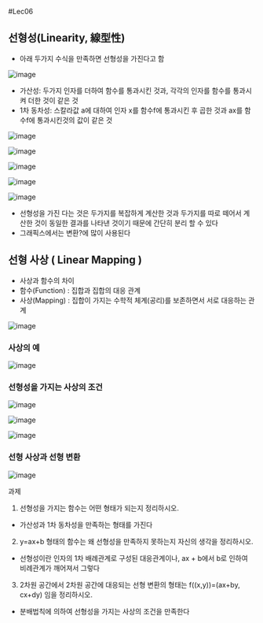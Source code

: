 #Lec06


## 선형성(Linearity, 線型性)
 - 아래 두가지 수식을 만족하면 선형성을 가진다고 함

![image](https://user-images.githubusercontent.com/22423285/132954632-61103a5e-5b69-445e-9ebf-add1b103bbc8.png)

 - 가산성: 두가지 인자를 더하여 함수를 통과시킨 것과, 각각의 인자를 함수를 통과시켜 더한 것이 같은 것
 - 1차 동차성: 스칼라값 a에 대하여 인자 x를 함수f에 통과시킨 후 곱한 것과 ax를 함수f에 통과시킨것의 값이 같은 것

![image](https://user-images.githubusercontent.com/22423285/132954728-a5fa89f2-655d-4d93-9ee6-fdfa652e3495.png)

![image](https://user-images.githubusercontent.com/22423285/132954738-4514656c-b996-4ff8-b9db-10e0588225cf.png)

![image](https://user-images.githubusercontent.com/22423285/132954748-ec400bd7-06e1-4eb4-ac3e-1ed917224d4b.png)

![image](https://user-images.githubusercontent.com/22423285/132954754-ea28f7f0-164b-49a3-8c5a-9e59f256678b.png)

![image](https://user-images.githubusercontent.com/22423285/132955123-6c47c1dd-300d-4d60-9d6e-c4107eaebc3c.png)

 - 선형성을 가진 다는 것은 두가지를 복잡하게 계산한 것과 두가지를 따로 떼어서 계산한 것이 동일한 결과를 나타낸 것이기 때문에 간단히 분리 할 수 있다
 - 그래픽스에서는 변환?에 많이 사용된다
 
## 선형 사상 ( Linear Mapping )
 - 사상과 함수의 차이
 - 함수(Function) : 집합과 집합의 대응 관계
 - 사상(Mapping) : 집합이 가지는 수학적 체계(공리)를 보존하면서 서로 대응하는 관계

![image](https://user-images.githubusercontent.com/22423285/132955150-b42c21fe-10fc-4529-a5bc-d9c8b94b3ba7.png)

### 사상의 예

![image](https://user-images.githubusercontent.com/22423285/132955158-a2b84de4-bd33-4078-923d-b7a14bc72370.png)

### 선형성을 가지는 사상의 조건

![image](https://user-images.githubusercontent.com/22423285/132955328-ba9a9397-fc30-44ce-9d26-fb5301d41b47.png)

![image](https://user-images.githubusercontent.com/22423285/132955345-16149bce-6b7a-4578-b82b-370b4aad6991.png)

![image](https://user-images.githubusercontent.com/22423285/132955347-522d9747-3b80-4792-9994-58d7541eed16.png)

### 선형 사상과 선형 변환

![image](https://user-images.githubusercontent.com/22423285/132955359-61c33e2b-5e04-4ade-8165-7e860a1b5c1c.png)








과제

1. 선형성을 가지는 함수는 어떤 형태가 되는지 정리하시오.
 - 가산성과 1차 동차성을 만족하는 형태를 가진다
2. y=ax+b 형태의 함수는 왜 선형성을 만족하지 못하는지 자신의 생각을 정리하시오.
 - 선형성이란 인자의 1차 배례관계로 구성된 대응관계이나, ax + b에서 b로 인하여 비례관계가 깨어져서 그렇다
3. 2차원 공간에서 2차원 공간에 대응되는 선형 변환의 형태는 f((x,y))=(ax+by, cx+dy) 임을 정리하시오.
 - 분배법칙에 의하여 선형성을 가지는 사상의 조건을 만족한다
